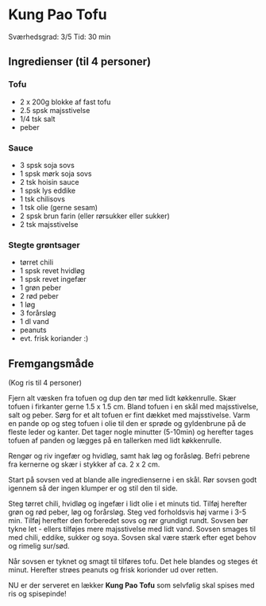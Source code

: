# Kung Pao Tofu

Sværhedsgrad: 3/5
Tid: 30 min

## Ingredienser (til 4 personer)

### Tofu
- 2 x 200g blokke af fast tofu
- 2.5 spsk majsstivelse
- 1/4 tsk salt
- peber

### Sauce
 - 3 spsk soja sovs
 - 1 spsk mørk soja sovs
 - 2 tsk hoisin sauce
 - 1 spsk lys eddike
 - 1 tsk chilisovs
 - 1 tsk olie (gerne sesam)
 - 2 spsk brun farin (eller rørsukker eller sukker)
 - 2 tsk majsstivelse

### Stegte grøntsager

 - tørret chili
 - 1 spsk revet hvidløg
 - 1 spsk revet ingefær
 - 1 grøn peber
 - 2 rød peber
 - 1 løg
 - 3 forårsløg
 - 1 dl vand
 - peanuts
 - evt. frisk koriander :)
 

## Fremgangsmåde

(Kog ris til 4 personer)

Fjern alt væsken fra tofuen og dup den tør med lidt køkkenrulle. Skær tofuen i firkanter gerne 1.5 x 1.5 cm. Bland tofuen i en skål med majsstivelse, salt og peber. Sørg for et alt tofuen er fint dækket med majsstivelse. Varm en pande op og steg tofuen i olie til den er sprøde og gyldenbrune på de fleste leder og kanter. Det tager nogle minutter (5-10min) og herefter tages tofuen af panden og lægges på en tallerken med lidt køkkenrulle.

Rengør og riv ingefær og hvidløg, samt hak løg og foråsløg. Befri pebrene fra kernerne og skær i stykker af ca. 2 x 2 cm.

Start på sovsen ved at blande alle ingredienserne i en skål. Rør sovsen godt igennem så der ingen klumper er og stil den til side. 

Steg tørret chili, hvidløg og ingefær i lidt olie i et minuts tid. Tilføj herefter grøn og rød peber, løg og forårsløg. Steg ved forholdsvis høj varme i 3-5 min. Tilføj herefter den forberedet sovs og rør grundigt rundt. Sovsen bør tykne let - ellers tilføjes mere majsstivelse med lidt vand. Sovsen smages til med chili, eddike, sukker og soya. Sovsen skal være stærk efter eget behov og rimelig sur/sød. 

Når sovsen er tyknet og smagt til tilføres tofu. Det hele blandes og steges ét minut. Herefter strøes peanuts og frisk korionder ud over retten. 

NU er der serveret en lækker **Kung Pao Tofu** som selvfølig skal spises med ris og spisepinde!
